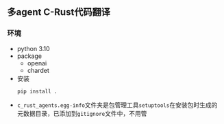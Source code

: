 ## 多agent C-Rust代码翻译
### 环境
* python 3.10
* package   
  * openai
  * chardet 
* 安装
  ```
  pip install .
  ```
* `c_rust_agents.egg-info`文件夹是包管理工具`setuptools`在安装包时生成的元数据目录，已添加到`gitignore`文件中，不用管
